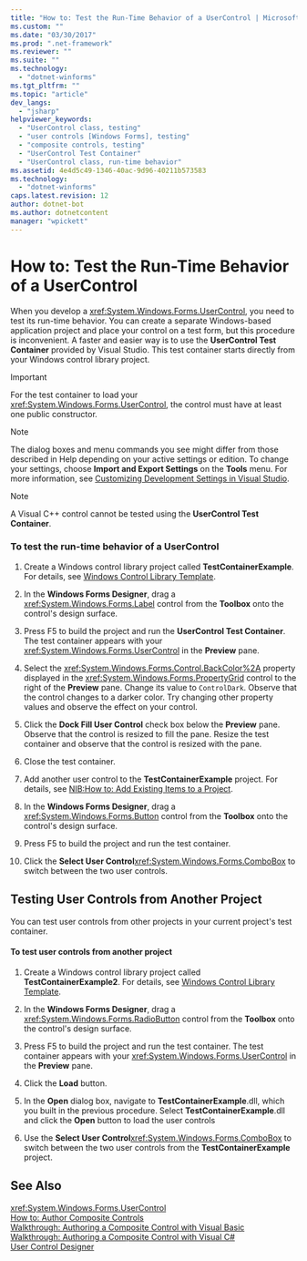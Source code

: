 ```yaml
---
title: "How to: Test the Run-Time Behavior of a UserControl | Microsoft Docs"
ms.custom: ""
ms.date: "03/30/2017"
ms.prod: ".net-framework"
ms.reviewer: ""
ms.suite: ""
ms.technology: 
  - "dotnet-winforms"
ms.tgt_pltfrm: ""
ms.topic: "article"
dev_langs: 
  - "jsharp"
helpviewer_keywords: 
  - "UserControl class, testing"
  - "user controls [Windows Forms], testing"
  - "composite controls, testing"
  - "UserControl Test Container"
  - "UserControl class, run-time behavior"
ms.assetid: 4e4d5c49-1346-40ac-9d96-40211b573583
ms.technology: 
  - "dotnet-winforms"
caps.latest.revision: 12
author: dotnet-bot
ms.author: dotnetcontent
manager: "wpickett"
---
```

# How to: Test the Run-Time Behavior of a UserControl
When you develop a <xref:System.Windows.Forms.UserControl>, you need to test its run-time behavior. You can create a separate Windows-based application project and place your control on a test form, but this procedure is inconvenient. A faster and easier way is to use the **UserControl Test Container** provided by Visual Studio. This test container starts directly from your Windows control library project.  
  
> [!IMPORTANT]
>  For the test container to load your <xref:System.Windows.Forms.UserControl>, the control must have at least one public constructor.  
  
> [!NOTE]
>  The dialog boxes and menu commands you see might differ from those described in Help depending on your active settings or edition. To change your settings, choose **Import and Export Settings** on the **Tools** menu. For more information, see [Customizing Development Settings in Visual Studio](http://msdn.microsoft.com/en-us/22c4debb-4e31-47a8-8f19-16f328d7dcd3).  
  
> [!NOTE]
>  A Visual C++ control cannot be tested using the **UserControl Test Container**.  
  
### To test the run-time behavior of a UserControl  
  
1.  Create a Windows control library project called **TestContainerExample**. For details, see [Windows Control Library Template](http://msdn.microsoft.com/en-us/722f4e2d-1310-4ed5-8f33-593337ab66b4).  
  
2.  In the **Windows Forms Designer**, drag a <xref:System.Windows.Forms.Label> control from the **Toolbox** onto the control's design surface.  
  
3.  Press F5 to build the project and run the **UserControl Test Container**. The test container appears with your <xref:System.Windows.Forms.UserControl> in the **Preview** pane.  
  
4.  Select the <xref:System.Windows.Forms.Control.BackColor%2A> property displayed in the <xref:System.Windows.Forms.PropertyGrid> control to the right of the **Preview** pane. Change its value to `ControlDark`. Observe that the control changes to a darker color. Try changing other property values and observe the effect on your control.  
  
5.  Click the **Dock Fill User Control** check box below the **Preview** pane. Observe that the control is resized to fill the pane. Resize the test container and observe that the control is resized with the pane.  
  
6.  Close the test container.  
  
7.  Add another user control to the **TestContainerExample** project. For details, see [NIB:How to: Add Existing Items to a Project](http://msdn.microsoft.com/en-us/15f4cfb7-78ab-457f-9f14-099a25a6a2d3).  
  
8.  In the **Windows Forms Designer**, drag a <xref:System.Windows.Forms.Button> control from the **Toolbox** onto the control's design surface.  
  
9. Press F5 to build the project and run the test container.  
  
10. Click the **Select User Control**<xref:System.Windows.Forms.ComboBox> to switch between the two user controls.  
  
## Testing User Controls from Another Project  
 You can test user controls from other projects in your current project's test container.  
  
#### To test user controls from another project  
  
1.  Create a Windows control library project called **TestContainerExample2**. For details, see [Windows Control Library Template](http://msdn.microsoft.com/en-us/722f4e2d-1310-4ed5-8f33-593337ab66b4).  
  
2.  In the **Windows Forms Designer**, drag a <xref:System.Windows.Forms.RadioButton> control from the **Toolbox** onto the control's design surface.  
  
3.  Press F5 to build the project and run the test container. The test container appears with your <xref:System.Windows.Forms.UserControl> in the **Preview** pane.  
  
4.  Click the **Load** button.  
  
5.  In the **Open** dialog box, navigate to **TestContainerExample**.dll, which you built in the previous procedure. Select **TestContainerExample**.dll and click the **Open** button to load the user controls  
  
6.  Use the **Select User Control**<xref:System.Windows.Forms.ComboBox> to switch between the two user controls from the **TestContainerExample** project.  
  
## See Also  
 <xref:System.Windows.Forms.UserControl>   
 [How to: Author Composite Controls](../../../../docs/framework/winforms/controls/how-to-author-composite-controls.md)   
 [Walkthrough: Authoring a Composite Control with Visual Basic](../../../../docs/framework/winforms/controls/walkthrough-authoring-a-composite-control-with-visual-basic.md)   
 [Walkthrough: Authoring a Composite Control with Visual C#](../../../../docs/framework/winforms/controls/walkthrough-authoring-a-composite-control-with-visual-csharp.md)   
 [User Control Designer](http://msdn.microsoft.com/en-us/2abb9eec-ba32-45cb-b73d-8b52a8bd6bf1)